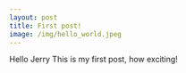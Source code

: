 ```yaml
---
layout: post
title: First post!
image: /img/hello_world.jpeg
---
```


Hello Jerry This is my first post, how exciting!
